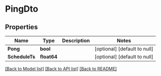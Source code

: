 # PingDto

## Properties
Name | Type | Description | Notes
------------ | ------------- | ------------- | -------------
**Pong** | **bool** |  | [optional] [default to null]
**ScheduleTs** | **float64** |  | [optional] [default to null]

[[Back to Model list]](../README.md#documentation-for-models) [[Back to API list]](../README.md#documentation-for-api-endpoints) [[Back to README]](../README.md)

